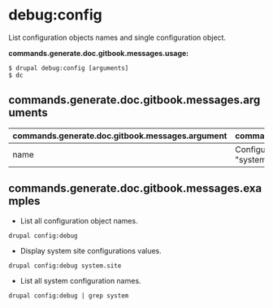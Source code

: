 # debug:config
List configuration objects names and single configuration object.

**commands.generate.doc.gitbook.messages.usage:**
```
$ drupal debug:config [arguments]
$ dc
```

## commands.generate.doc.gitbook.messages.arguments
commands.generate.doc.gitbook.messages.argument | commands.generate.doc.gitbook.messages.details
---------|-------------
name | Configuration object name, for example "system.site".

## commands.generate.doc.gitbook.messages.examples
* List all configuration object names.
```
drupal config:debug
```
* Display system site configurations values.
```
drupal config:debug system.site
```
* List all system configuration names.
```
drupal config:debug | grep system
```
